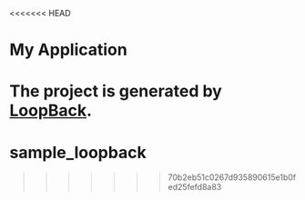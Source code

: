 <<<<<<< HEAD
# My Application

The project is generated by [LoopBack](http://loopback.io).
=======
# sample_loopback
>>>>>>> 70b2eb51c0267d935890615e1b0fed25fefd8a83
